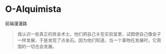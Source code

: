 # O-Alquimista
前端漫漫路



> 我认识一些真正的炼金术士。他们把自己关在实验室里，试图使自己像金子一样发展，于是发现了点金石。因为他们知道，当一个事物在发展时，它周围的一切也会发展。